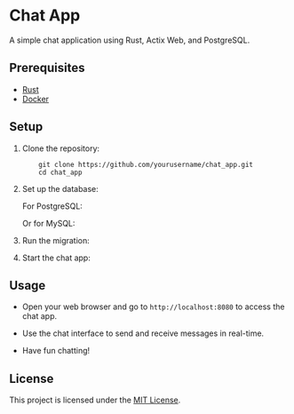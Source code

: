 # Chat App

A simple chat application using Rust, Actix Web, and PostgreSQL.

## Prerequisites

- [Rust](https://www.rust-lang.org/tools/install)
- [Docker](https://www.docker.com/products/docker-desktop)

## Setup

1. Clone the repository:
    ```
        git clone https://github.com/yourusername/chat_app.git
        cd chat_app
    ```

2. Set up the database:

   For PostgreSQL:
   
   Or for MySQL:

3. Run the migration:



4. Start the chat app:


## Usage

- Open your web browser and go to `http://localhost:8080` to access the chat app.

- Use the chat interface to send and receive messages in real-time.

- Have fun chatting!

## License

This project is licensed under the [MIT License](LICENSE).

